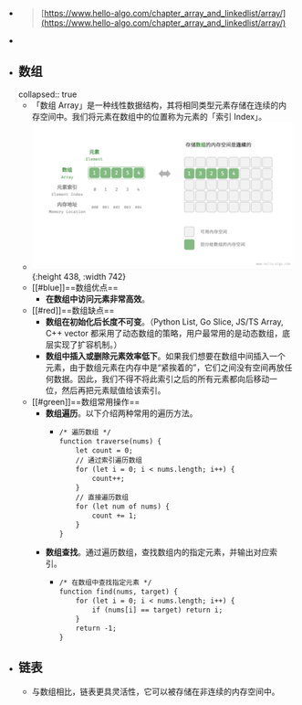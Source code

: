- > [https://www.hello-algo.com/chapter_array_and_linkedlist/array/](https://www.hello-algo.com/chapter_array_and_linkedlist/array/)
-
- ## 数组
  collapsed:: true
	- 「数组 Array」是一种线性数据结构，其将相同类型元素存储在连续的内存空间中。我们将元素在数组中的位置称为元素的「索引 Index」。
	- ![image.png](../assets/image_1683881183272_0.png){:height 438, :width 742}
	- [[#blue]]==数组优点==
		- **在数组中访问元素非常高效**。
	- [[#red]]==数组缺点==
		- **数组在初始化后长度不可变**。（Python List, Go Slice, JS/TS Array, C++ vector 都采用了动态数组的策略，用户最常用的是动态数组，底层实现了扩容机制。）
		- **数组中插入或删除元素效率低下**。如果我们想要在数组中间插入一个元素，由于数组元素在内存中是“紧挨着的”，它们之间没有空间再放任何数据。因此，我们不得不将此索引之后的所有元素都向后移动一位，然后再把元素赋值给该索引。
	- [[#green]]==数组常用操作==
		- **数组遍历**。以下介绍两种常用的遍历方法。
			- ```
			  /* 遍历数组 */
			  function traverse(nums) {
			      let count = 0;
			      // 通过索引遍历数组
			      for (let i = 0; i < nums.length; i++) {
			          count++;
			      }
			      // 直接遍历数组
			      for (let num of nums) {
			          count += 1;
			      }
			  }
			  ```
		- **数组查找**。通过遍历数组，查找数组内的指定元素，并输出对应索引。
			- ```
			  /* 在数组中查找指定元素 */
			  function find(nums, target) {
			      for (let i = 0; i < nums.length; i++) {
			          if (nums[i] == target) return i;
			      }
			      return -1;
			  }
			  ```
- ## 链表
	- 与数组相比，链表更具灵活性，它可以被存储在非连续的内存空间中。